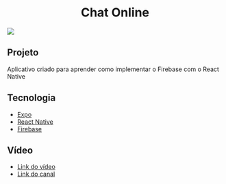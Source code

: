 <h1 align="center">Chat Online</h1>
<img src="https://user-images.githubusercontent.com/53982668/120906185-bbb59680-c62d-11eb-83d5-7186693c7854.png">

<h2>Projeto</h2>
<p>Aplicativo criado para aprender como implementar o Firebase com o React Native</p>

<h2>Tecnologia</h2>
<ul>
  <li><a href="https://docs.expo.io">Expo</a></li>
  <li><a href="https://reactnative.dev">React Native</a></li>
  <li><a href="https://console.firebase.google.com/u/0/?hl=pt-br">Firebase</a></li>
</ul>

<h2>Vídeo</h2>
<ul>
  <li><a href="https://www.youtube.com/watch?v=E81jfHan8MM">Link do vídeo</a></li>
  <li><a href="https://www.youtube.com/channel/UCbWV65OoGP6mw2pGd0c5E-g">Link do canal</a></li>
</ul>
